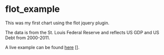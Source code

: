 flot_example
============

This was my first chart using the flot jquery plugin.

The data is from the St. Louis Federal Reserve and reflects US GDP and US Debt from 2000-2011.

A live example can be found [here] [].

[here]:http://www.irlnathan.com/gdp 